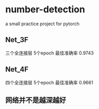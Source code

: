 # number-detection

a small practice project for pytorch

## Net_3F

三个全连接层
5个epoch 最佳准确率 0.9743

## Net_4F

四个全连接层
5个epoch 最佳准确率 0.9661

## 网络并不是越深越好
